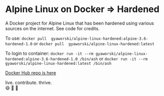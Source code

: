 # Alpine Linux on Docker => Hardened
A Docker project for Alpine Linux that has been hardened using various sources on the internet.  See code for credits.

To use:
`docker pull  gyaworski/alpine-linux-hardened:alpine-3.6-hardened-1.0` or `docker pull  gyaworski/alpine-linux-hardened:latest`

To login to container:
`docker run -it --rm gyaworski/alpine-linux-hardened:alpine-3.6-hardened-1.0 /bin/ash` or `docker run -it --rm gyaworski/alpine-linux-hardened:latest /bin/ash`

[Docker Hub repo is here](https://hub.docker.com/r/gyaworski/alpine-linux-hardened/)

live. contribute. thrive.  
:smile: :rocket: :muscle:
